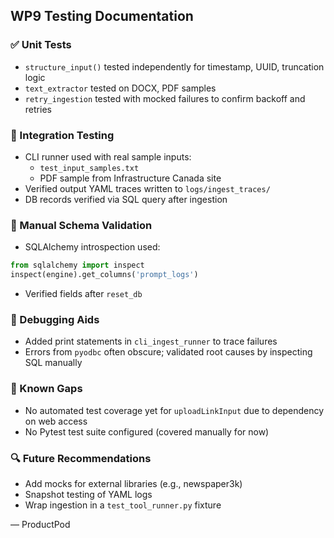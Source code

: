## WP9 Testing Documentation

### ✅ Unit Tests
- `structure_input()` tested independently for timestamp, UUID, truncation logic
- `text_extractor` tested on DOCX, PDF samples
- `retry_ingestion` tested with mocked failures to confirm backoff and retries

### 🧪 Integration Testing
- CLI runner used with real sample inputs:
  - `test_input_samples.txt`
  - PDF sample from Infrastructure Canada site
- Verified output YAML traces written to `logs/ingest_traces/`
- DB records verified via SQL query after ingestion

### 🧪 Manual Schema Validation
- SQLAlchemy introspection used:
```python
from sqlalchemy import inspect
inspect(engine).get_columns('prompt_logs')
```
- Verified fields after `reset_db`

### 🐞 Debugging Aids
- Added print statements in `cli_ingest_runner` to trace failures
- Errors from `pyodbc` often obscure; validated root causes by inspecting SQL manually

### 🚧 Known Gaps
- No automated test coverage yet for `uploadLinkInput` due to dependency on web access
- No Pytest test suite configured (covered manually for now)

### 🔍 Future Recommendations
- Add mocks for external libraries (e.g., newspaper3k)
- Snapshot testing of YAML logs
- Wrap ingestion in a `test_tool_runner.py` fixture

— ProductPod